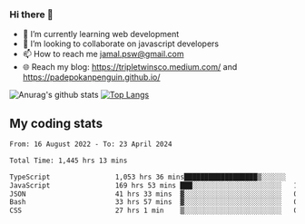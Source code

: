 ### Hi there 👋

<!--
**padepokanpenguin/padepokanpenguin** is a ✨ _special_ ✨ repository because its `README.md` (this file) appears on your GitHub profile.
-->

- 🌱 I’m currently learning  web development
- 👯 I’m looking to collaborate on javascript developers
- 📫 How to reach me jamal.psw@gmail.com
- 🌐 Reach my blog:
   https://tripletwinsco.medium.com/ and
   https://padepokanpenguin.github.io/

![Anurag's github stats](https://github-readme-stats.vercel.app/api?username=padepokanpenguin&count_private=true&disable_animations=false&show_icons=true&theme=default)
[![Top Langs](https://github-readme-stats.vercel.app/api/top-langs/?username=padepokanpenguin&theme=default&layout=compact)](https://github.com/padepokanpenguin)

## My coding stats

<!--START_SECTION:waka-->

```txt
From: 16 August 2022 - To: 23 April 2024

Total Time: 1,445 hrs 13 mins

TypeScript                1,053 hrs 36 mins██████████████████▒░░░░░░   72.90 %
JavaScript                169 hrs 53 mins ███░░░░░░░░░░░░░░░░░░░░░░   11.76 %
JSON                      41 hrs 33 mins  ▓░░░░░░░░░░░░░░░░░░░░░░░░   02.88 %
Bash                      33 hrs 57 mins  ▓░░░░░░░░░░░░░░░░░░░░░░░░   02.35 %
CSS                       27 hrs 1 min    ▒░░░░░░░░░░░░░░░░░░░░░░░░   01.87 %
```

<!--END_SECTION:waka-->


